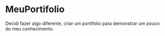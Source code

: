 # MeuPortifolio
Decidi fazer algo diferente, criar um portifolio para demonstrar um pouco do meu conhecimento.
